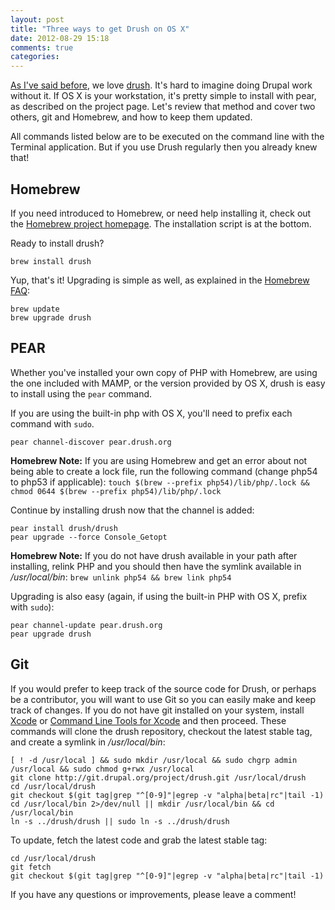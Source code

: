 ```yaml
---
layout: post
title: "Three ways to get Drush on OS X"
date: 2012-08-29 15:18
comments: true
categories:
---
```


[As I've said before](http://echodittolabs.org/blog/2011/03/keep-drush-up-to-date), we love [drush](http://drupal.org/project/drush). It's hard to imagine doing Drupal work without it. If OS X is your workstation, it's pretty simple to install with pear, as described on the project page. Let's review that method and cover two others, git and Homebrew, and how to keep them updated.

All commands listed below are to be executed on the command line with the Terminal application. But if you use Drush regularly then you already knew that!

## Homebrew

If you need introduced to Homebrew, or need help installing it, check out the [Homebrew project homepage](http://mxcl.github.com/homebrew/). The installation script is at the bottom.

Ready to install drush?

```
brew install drush
```

Yup, that's it! Upgrading is simple as well, as explained in the [Homebrew FAQ](https://github.com/mxcl/homebrew/wiki/FAQ):

```
brew update
brew upgrade drush
```

## PEAR

Whether you've installed your own copy of PHP with Homebrew, are using the one included with MAMP, or the version provided by OS X, drush is easy to install using the `pear` command.

If you are using the built-in php with OS X, you'll need to prefix each command with `sudo`.

```
pear channel-discover pear.drush.org
```

**Homebrew Note:** If you are using Homebrew and get an error about not being able to create a lock file, run the following command (change php54 to php53 if applicable): `touch $(brew --prefix php54)/lib/php/.lock && chmod 0644 $(brew --prefix php54)/lib/php/.lock`

Continue by installing drush now that the channel is added:

```
pear install drush/drush
pear upgrade --force Console_Getopt
```
	
**Homebrew Note:** If you do not have drush available in your path after installing, relink PHP and you should then have the symlink available in */usr/local/bin*: `brew unlink php54 && brew link php54`

Upgrading is also easy (again, if using the built-in PHP with OS X, prefix with `sudo`):

```
pear channel-update pear.drush.org
pear upgrade drush
```

## Git

If you would prefer to keep track of the source code for Drush, or perhaps be a contributor, you will want to use Git so you can easily make and keep track of changes. If you do not have git installed on your system, install [Xcode](http://itunes.apple.com/us/app/xcode/id497799835?mt=12) or [Command Line Tools for Xcode](http://developer.apple.com/downloads) and then proceed. These commands will clone the drush repository, checkout the latest stable tag, and create a symlink in */usr/local/bin*:

```
[ ! -d /usr/local ] && sudo mkdir /usr/local && sudo chgrp admin /usr/local && sudo chmod g+rwx /usr/local
git clone http://git.drupal.org/project/drush.git /usr/local/drush
cd /usr/local/drush
git checkout $(git tag|grep "^[0-9]"|egrep -v "alpha|beta|rc"|tail -1)
cd /usr/local/bin 2>/dev/null || mkdir /usr/local/bin && cd /usr/local/bin
ln -s ../drush/drush || sudo ln -s ../drush/drush
```

To update, fetch the latest code and grab the latest stable tag:

```
cd /usr/local/drush
git fetch
git checkout $(git tag|grep "^[0-9]"|egrep -v "alpha|beta|rc"|tail -1)
```

If you have any questions or improvements, please leave a comment!